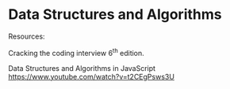 # Data Structures and Algorithms

Resources:

Cracking the coding interview 6<sup>th</sup> edition.

Data Structures and Algorithms in JavaScript
https://www.youtube.com/watch?v=t2CEgPsws3U